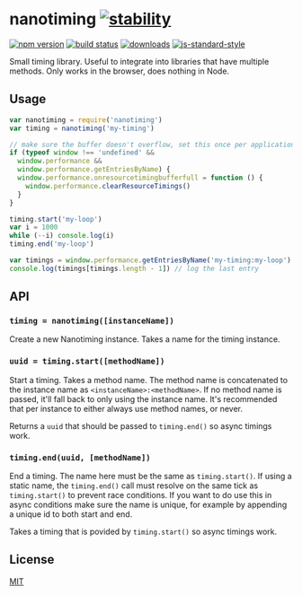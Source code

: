 # nanotiming [![stability][0]][1]
[![npm version][2]][3] [![build status][4]][5]
[![downloads][8]][9] [![js-standard-style][10]][11]

Small timing library. Useful to integrate into libraries that have multiple
methods. Only works in the browser, does nothing in Node.

## Usage
```js
var nanotiming = require('nanotiming')
var timing = nanotiming('my-timing')

// make sure the buffer doesn't overflow, set this once per application
if (typeof window !== 'undefined' &&
  window.performance &&
  window.performance.getEntriesByName) {
  window.performance.onresourcetimingbufferfull = function () {
    window.performance.clearResourceTimings()
  }
}

timing.start('my-loop')
var i = 1000
while (--i) console.log(i)
timing.end('my-loop')

var timings = window.performance.getEntriesByName('my-timing:my-loop')
console.log(timings[timings.length - 1]) // log the last entry
```

## API
### `timing = nanotiming([instanceName])`
Create a new Nanotiming instance. Takes a name for the timing instance.

### `uuid = timing.start([methodName])`
Start a timing. Takes a method name. The method name is concatenated to the
instance name as `<instanceName>:<methodName>`. If no method name is passed,
it'll fall back to only using the instance name. It's recommended that per
instance to either always use method names, or never.

Returns a `uuid` that should be passed to `timing.end()` so async timings work.

### `timing.end(uuid, [methodName])`
End a timing. The name here must be the same as `timing.start()`. If using a
static name, the `timing.end()` call must resolve on the same tick as
`timing.start()` to prevent race conditions. If you want to do use this in
async conditions make sure the name is unique, for example by appending a
unique id to both start and end.

Takes a timing that is povided by `timing.start()` so async timings work.

## License
[MIT](https://tldrlegal.com/license/mit-license)

[0]: https://img.shields.io/badge/stability-experimental-orange.svg?style=flat-square
[1]: https://nodejs.org/api/documentation.html#documentation_stability_index
[2]: https://img.shields.io/npm/v/nanotiming.svg?style=flat-square
[3]: https://npmjs.org/package/nanotiming
[4]: https://img.shields.io/travis/yoshuawuyts/nanotiming/master.svg?style=flat-square
[5]: https://travis-ci.org/yoshuawuyts/nanotiming
[6]: https://img.shields.io/codecov/c/github/yoshuawuyts/nanotiming/master.svg?style=flat-square
[7]: https://codecov.io/github/yoshuawuyts/nanotiming
[8]: http://img.shields.io/npm/dm/nanotiming.svg?style=flat-square
[9]: https://npmjs.org/package/nanotiming
[10]: https://img.shields.io/badge/code%20style-standard-brightgreen.svg?style=flat-square
[11]: https://github.com/feross/standard
